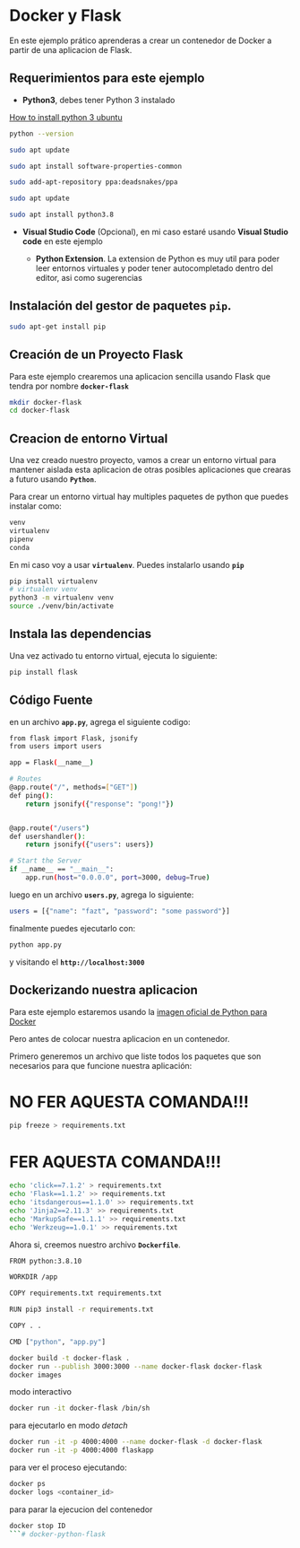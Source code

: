 #  Docker y Flask

En este ejemplo prático aprenderas a crear un contenedor de Docker a partir de una aplicacion de Flask.

## Requerimientos para este ejemplo

* **Python3**, debes tener Python 3 instalado

[How to install python 3 ubuntu](https://phoenixnap.com/kb/how-to-install-python-3-ubuntu)

```sh
python --version

sudo apt update

sudo apt install software-properties-common

sudo add-apt-repository ppa:deadsnakes/ppa

sudo apt update

sudo apt install python3.8
```




* **Visual Studio Code** (Opcional), en mi caso estaré usando **Visual Studio code** en este ejemplo

    * **Python Extension**. La extension de Python es muy util para poder leer entornos virtuales y poder tener autocompletado dentro del editor, asi como sugerencias


## Instalación del gestor de paquetes **```pip```**.

```sh
sudo apt-get install pip
```





## Creación de un Proyecto Flask

Para este ejemplo crearemos una aplicacion sencilla usando Flask que tendra por nombre **```docker-flask```**

```sh
mkdir docker-flask
cd docker-flask
```

## Creacion de entorno Virtual

Una vez creado nuestro proyecto, vamos a crear un entorno virtual para mantener aislada esta aplicacion de otras posibles aplicaciones que crearas a futuro usando **```Python```**.

Para crear un entorno virtual hay multiples paquetes de python que puedes instalar como:

```sh
venv
virtualenv
pipenv
conda
 ```
En mi caso voy a usar **```virtualenv```**. Puedes instalarlo usando **```pip```**

```sh
pip install virtualenv
# virtualenv venv
python3 -m virtualenv venv
source ./venv/bin/activate
```

## Instala las dependencias
Una vez activado tu entorno virtual, ejecuta lo siguiente:

```sh
pip install flask 
```

## Código Fuente
en un archivo **```app.py```**, agrega el siguiente codigo:


```sh
from flask import Flask, jsonify
from users import users

app = Flask(__name__)

# Routes
@app.route("/", methods=["GET"])
def ping():
    return jsonify({"response": "pong!"})


@app.route("/users")
def usershandler():
    return jsonify({"users": users})

# Start the Server
if __name__ == "__main__":
    app.run(host="0.0.0.0", port=3000, debug=True)
```

luego en un archivo **```users.py```**, agrega lo siguiente:

```sh
users = [{"name": "fazt", "password": "some password"}]
```

finalmente puedes ejecutarlo con:

```sh
python app.py
```

y visitando el **```http://localhost:3000```**

## Dockerizando nuestra aplicacion

Para este ejemplo estaremos usando la [imagen oficial de Python para Docker](https://hub.docker.com/_/python)

Pero antes de colocar nuestra aplicacion en un contenedor.

Primero generemos un archivo que liste todos los paquetes que son necesarios para que funcione nuestra aplicación:

# NO FER AQUESTA COMANDA!!!
```sh
pip freeze > requirements.txt
```

# FER AQUESTA COMANDA!!!
```sh
echo 'click==7.1.2' > requirements.txt
echo 'Flask==1.1.2' >> requirements.txt
echo 'itsdangerous==1.1.0' >> requirements.txt
echo 'Jinja2==2.11.3' >> requirements.txt
echo 'MarkupSafe==1.1.1' >> requirements.txt
echo 'Werkzeug==1.0.1' >> requirements.txt
```

Ahora si, creemos nuestro archivo **```Dockerfile```**.

```sh
FROM python:3.8.10

WORKDIR /app

COPY requirements.txt requirements.txt

RUN pip3 install -r requirements.txt

COPY . .

CMD ["python", "app.py"]
```

```sh
docker build -t docker-flask .
docker run --publish 3000:3000 --name docker-flask docker-flask
docker images
```

modo interactivo

```sh
docker run -it docker-flask /bin/sh
```

para ejecutarlo en modo *detach*

```sh
docker run -it -p 4000:4000 --name docker-flask -d docker-flask
docker run -it -p 4000:4000 flaskapp
```

para ver el proceso ejecutando:

```sh
docker ps
docker logs <container_id>
```

para parar la ejecucion del contenedor

```sh
docker stop ID
```# docker-python-flask
